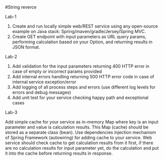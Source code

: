 #String reverce

Lab-1

1. Create and run locally simple web/REST service using any open-source example on Java stack: Spring/maven/gradle/Jersey/Spring MVC.
2. Create GET endpoint with input parameters as URL query params, performing calculation based on your Option, and returning results in JSON format.

Lab-2

1. Add validation for the input parameters returning 400 HTTP error in case of empty or incorrect params provided
2. Add internal errors handling returning 500 HTTP error code in case of internal service exception/error
3. Add logging of all process steps and errors (use different log levels for errors and debug messages)
4. Add unit test for your service checking happy path and exceptional cases

Lab-3

Add simple cache for your service as in-memory Map where key is an input parameter and value is calculation results. This Map (cache) should be stored as a separate class (bean). Use dependencies injection mechanism of Spring Framework (autowiring) for adding cache to your service.
Web service should check cache to get calculation results from it first, if there are no calculation results for input parameter yet, do the calculation and put it into the cache before returning results in response.
